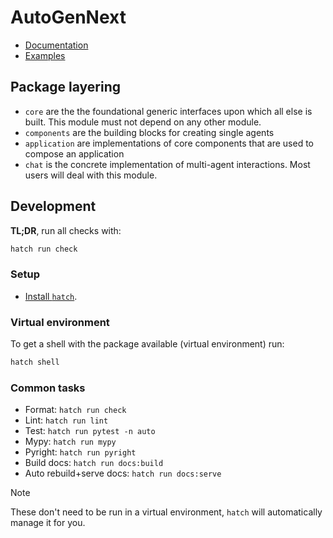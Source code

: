 # AutoGenNext

- [Documentation](http://microsoft.github.io/agnext)
- [Examples](https://github.com/microsoft/agnext/tree/main/examples)


## Package layering

- `core` are the the foundational generic interfaces upon which all else is built. This module must not depend on any other module.
- `components` are the building blocks for creating single agents
- `application` are implementations of core components that are used to compose an application
- `chat` is the concrete implementation of multi-agent interactions. Most users will deal with this module.


## Development

**TL;DR**, run all checks with:

```sh
hatch run check
```

### Setup

- [Install `hatch`](https://hatch.pypa.io/1.12/install/).

### Virtual environment

To get a shell with the package available (virtual environment) run:
```sh
hatch shell
```

### Common tasks

- Format: `hatch run check`
- Lint: `hatch run lint`
- Test: `hatch run pytest -n auto`
- Mypy: `hatch run mypy`
- Pyright: `hatch run pyright`
- Build docs: `hatch run docs:build`
- Auto rebuild+serve docs: `hatch run docs:serve`

> [!NOTE]
> These don't need to be run in a virtual environment, `hatch` will automatically manage it for you.
